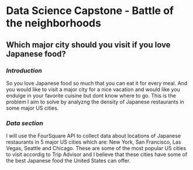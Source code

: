 
# Data Science Capstone - Battle of the neighborhoods

## Which major city should you visit if you love Japanese food?

### *Introduction*

So you love Japanese food so much that you can eat it for every meal. And you would like to visit a major city for a nice vacation and would like you endulge in your favorite cuisine but dont know where to go. This is the problem I aim to solve by analyzng the density of Japanese restaurants in some major US cities.

### *Data section*

I will use the FourSquare API to collect data about locations of Japanese restaurants in 5 major US cities which are: New York, San Francisco, Las Vegas, Seattle and Chicago. These are some of the most popular US cities to visit accordig to Trip Advisor and I believe that these cities have some of the best Japanese food the United States can offer. 


```python

```
